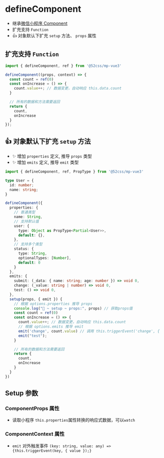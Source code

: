 # defineComponent

* 继承[微信小程序 Component](https://developers.weixin.qq.com/miniprogram/dev/reference/api/Component.html)
* 扩充支持 `Function`
* 👍 对象默认下扩充 `setup` 方法、 `props` 属性

## 扩充支持 `Function`

```ts
import { defineComponent, ref } from '@52css/mp-vue3'

defineComponent((props, context) => {
  const count = ref(0)
  const onIncrease = () => {
    count.value++; // 数据变更，自动响应 this.data.count
  }

  // 所有的数据和方法需要返回
  return {
    count,
    onIncrease
  }
});
```

## 👍 对象默认下扩充 `setup` 方法

* ✨ 增加 `properties` 定义, 推导 `props` 类型
* ✨ 增加 `emits` 定义, 推导 `emit` 类型

```ts
import { defineComponent, ref, PropType } from '@52css/mp-vue3'

type User = {
  id: number;
  name: string;
}

defineComponent({
  properties: {
    // 普通类型
    name: String,
    // 支持默认值
    user: {
      type: Object as PropType<Partial<User>>,
      default: {},
    },
    // 支持多个类型
    status: {
      type: String,
      optionalTypes: [Number],
      default: 0
    }
  },
  emits: {
    submit: (_data: { name: string; age: number }) => void 0,
    change: (_value: string | number) => void 0,
    test: () => void 0,
  },
  setup(props, { emit }) {
    // 根据 options.properties 推导 props
    console.log("🚀 ~ setup ~ props:", props) // 获取props值
    const count = ref(0)
    const onIncrease = () => {
      count.value++; // 数据变更，自动响应 this.data.count
      // 根据 options.emits 推导 emit
      emit('change', count.value) // 调用 this.triggerEvent('change', {value: count.value})
      emit("test");
    }

    // 所有的数据和方法需要返回
    return {
      count,
      onIncrease
    }
  }
})
```

## Setup 参数

### ComponentProps 属性

* 读取小程序 `this.properties`属性转换的响应式数据，可以`watch`

### ComponentContext 属性

* `emit` 对外触发事件 `(key: string, value: any) => {this.triggerEvent(key, { value });}`
